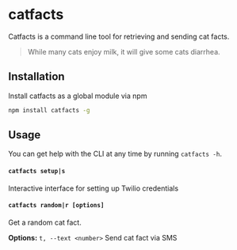 # catfacts

Catfacts is a command line tool for retrieving and sending cat facts.

> While many cats enjoy milk, it will give some cats diarrhea.

## Installation

Install catfacts as a global module via npm

```bash
npm install catfacts -g
```

## Usage

You can get help with the CLI at any time by running `catfacts -h`.

#### `catfacts setup|s`

Interactive interface for setting up Twilio credentials

#### `catfacts random|r [options]`

Get a random cat fact.

**Options:**
`t, --text <number>` Send cat fact via SMS
